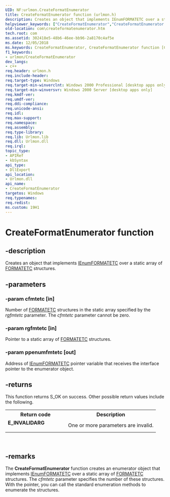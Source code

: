 ```yaml
---
UID: NF:urlmon.CreateFormatEnumerator
title: CreateFormatEnumerator function (urlmon.h)
description: Creates an object that implements IEnumFORMATETC over a static array of FORMATETC structures.helpviewer_keywords: ["CreateFormatEnumerator","CreateFormatEnumerator function [COM]","_ole_CreateFormatEnumerator","com.createformatenumerator","urlmon/CreateFormatEnumerator"]
old-location: com\createformatenumerator.htm
tech.root: com
ms.assetid: 302418e5-48b6-46ee-bb96-2a8170c4af5e
ms.date: 12/05/2018
ms.keywords: CreateFormatEnumerator, CreateFormatEnumerator function [COM], _ole_CreateFormatEnumerator, com.createformatenumerator, urlmon/CreateFormatEnumerator
f1_keywords:
- urlmon/CreateFormatEnumerator
dev_langs:
- c++
req.header: urlmon.h
req.include-header: 
req.target-type: Windows
req.target-min-winverclnt: Windows 2000 Professional [desktop apps only]
req.target-min-winversvr: Windows 2000 Server [desktop apps only]
req.kmdf-ver: 
req.umdf-ver: 
req.ddi-compliance: 
req.unicode-ansi: 
req.idl: 
req.max-support: 
req.namespace: 
req.assembly: 
req.type-library: 
req.lib: Urlmon.lib
req.dll: Urlmon.dll
req.irql: 
topic_type:
- APIRef
- kbSyntax
api_type:
- DllExport
api_location:
- Urlmon.dll
api_name:
- CreateFormatEnumerator
targetos: Windows
req.typenames: 
req.redist: 
ms.custom: 19H1
---
```


# CreateFormatEnumerator function


## -description


Creates an object that implements <a href="https://docs.microsoft.com/windows/desktop/api/objidl/nn-objidl-ienumformatetc">IEnumFORMATETC</a> over a static array of <a href="https://docs.microsoft.com/windows/desktop/api/objidl/ns-objidl-formatetc">FORMATETC</a> structures.


## -parameters




### -param cfmtetc [in]

Number of <a href="https://docs.microsoft.com/windows/desktop/api/objidl/ns-objidl-formatetc">FORMATETC</a> structures in the static array specified by the <i>rgfmtetc</i> parameter. The <i>cfmtetc</i> parameter cannot be zero.


### -param rgfmtetc [in]

Pointer to a static array of <a href="https://docs.microsoft.com/windows/desktop/api/objidl/ns-objidl-formatetc">FORMATETC</a> structures.


### -param ppenumfmtetc [out]

Address of <a href="https://docs.microsoft.com/windows/desktop/api/objidl/nn-objidl-ienumformatetc">IEnumFORMATETC</a> pointer variable that receives the interface pointer to the enumerator object.


## -returns



This function returns S_OK on success. Other possible return values include the following.

<table>
<tr>
<th>Return code</th>
<th>Description</th>
</tr>
<tr>
<td width="40%">
<dl>
<dt><b>E_INVALIDARG </b></dt>
</dl>
</td>
<td width="60%">
One or more parameters are invalid.

</td>
</tr>
</table>
 




## -remarks



The <b>CreateFormatEnumerator</b> function creates an enumerator object that implements <a href="https://docs.microsoft.com/windows/desktop/api/objidl/nn-objidl-ienumformatetc">IEnumFORMATETC</a> over a static array of <a href="https://docs.microsoft.com/windows/desktop/api/objidl/ns-objidl-formatetc">FORMATETC</a> structures. The <i>cfmtetc</i> parameter specifies the number of these structures. With the pointer, you can call the standard enumeration methods to enumerate the structures.



